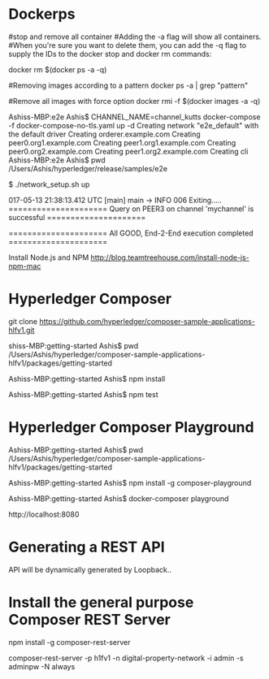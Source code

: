 # Dockerps
#stop and remove all container
 #Adding the -a flag will show all containers. 
 #When you're sure you want to delete them, you can add the -q flag to supply the IDs to the docker stop and docker rm commands:

docker rm $(docker ps -a -q)

#Removing images according to a pattern
docker ps -a |  grep "pattern"

#Remove all images with force option
docker rmi -f $(docker images -a -q)

Ashiss-MBP:e2e Ashis$ CHANNEL_NAME=channel_kutts docker-compose -f docker-compose-no-tls.yaml up -d
Creating network "e2e_default" with the default driver
Creating orderer.example.com
Creating peer0.org1.example.com
Creating peer1.org1.example.com
Creating peer0.org2.example.com
Creating peer1.org2.example.com
Creating cli
Ashiss-MBP:e2e Ashis$ pwd
/Users/Ashis/hyperledger/release/samples/e2e


$ ./network_setup.sh up

017-05-13 21:38:13.412 UTC [main] main -> INFO 006 Exiting.....
===================== Query on PEER3 on channel 'mychannel' is successful ===================== 

===================== All GOOD, End-2-End execution completed ===================== 


Install Node.js and NPM
http://blog.teamtreehouse.com/install-node-js-npm-mac


Hyperledger Composer
=====================

git clone https://github.com/hyperledger/composer-sample-applications-hlfv1.git

shiss-MBP:getting-started Ashis$ pwd
/Users/Ashis/hyperledger/composer-sample-applications-hlfv1/packages/getting-started

Ashiss-MBP:getting-started Ashis$ npm install


Ashiss-MBP:getting-started Ashis$ npm test

Hyperledger Composer Playground
================================
Ashiss-MBP:getting-started Ashis$ pwd
/Users/Ashis/hyperledger/composer-sample-applications-hlfv1/packages/getting-started

Ashiss-MBP:getting-started Ashis$ npm install -g composer-playground

Ashiss-MBP:getting-started Ashis$ docker-composer playground

http://localhost:8080


Generating a REST API
=======================

API will be dynamically generated by Loopback..

Install the general purpose Composer REST Server
===========
npm install -g composer-rest-server

composer-rest-server -p h1fv1 -n digital-property-network -i admin -s adminpw -N always


